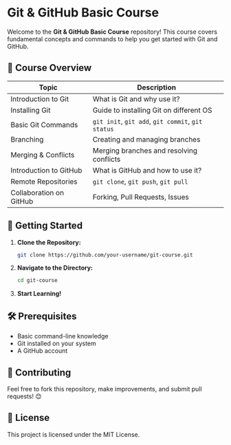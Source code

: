 # Git & GitHub Basic Course

Welcome to the **Git & GitHub Basic Course** repository! This course covers fundamental concepts and commands to help you get started with Git and GitHub.

## 📌 Course Overview

| Topic            | Description |
|-----------------|-------------|
| Introduction to Git | What is Git and why use it? |
| Installing Git | Guide to installing Git on different OS |
| Basic Git Commands | `git init`, `git add`, `git commit`, `git status` |
| Branching | Creating and managing branches |
| Merging & Conflicts | Merging branches and resolving conflicts |
| Introduction to GitHub | What is GitHub and how to use it? |
| Remote Repositories | `git clone`, `git push`, `git pull` |
| Collaboration on GitHub | Forking, Pull Requests, Issues |

## 🚀 Getting Started

1. **Clone the Repository:**
   ```sh
   git clone https://github.com/your-username/git-course.git
   ```
2. **Navigate to the Directory:**
   ```sh
   cd git-course
   ```
3. **Start Learning!**

## 🛠 Prerequisites
- Basic command-line knowledge
- Git installed on your system
- A GitHub account

## 🤝 Contributing
Feel free to fork this repository, make improvements, and submit pull requests! 😊

## 📜 License
This project is licensed under the MIT License.

 
